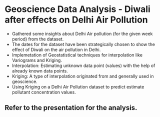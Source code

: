 # Geoscience Data Analysis - Diwali after effects on Delhi Air Pollution
- Gathered some insights about Delhi Air pollution (for the given week period) from the dataset.
- The dates for the dataset have been strategically chosen to show the effect of Diwali on the air pollution in Delhi.
- Implemetation of Geostatistical techniques for interpolation like Variograms and Kriging.
- Interpolation: Estimating unknown data point (values) with the help of already known data points.
- Kriging: A type of interpolation originated from and generally used in geoscience.
- Using Kriging on a Delhi Air Pollution dataset to predict estimate pollutant concentration values.

## Refer to the presentation for the analysis.
